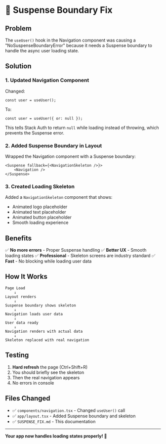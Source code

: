 # 🔧 Suspense Boundary Fix

## Problem
The `useUser()` hook in the Navigation component was causing a "NoSuspenseBoundaryError" because it needs a Suspense boundary to handle the async user loading state.

## Solution

### 1. Updated Navigation Component
Changed:
```tsx
const user = useUser();
```

To:
```tsx
const user = useUser({ or: null });
```

This tells Stack Auth to return `null` while loading instead of throwing, which prevents the Suspense error.

### 2. Added Suspense Boundary in Layout
Wrapped the Navigation component with a Suspense boundary:

```tsx
<Suspense fallback={<NavigationSkeleton />}>
    <Navigation />
</Suspense>
```

### 3. Created Loading Skeleton
Added a `NavigationSkeleton` component that shows:
- Animated logo placeholder
- Animated text placeholder
- Animated button placeholder
- Smooth loading experience

## Benefits

✅ **No more errors** - Proper Suspense handling
✅ **Better UX** - Smooth loading states
✅ **Professional** - Skeleton screens are industry standard
✅ **Fast** - No blocking while loading user data

## How It Works

```
Page Load
    ↓
Layout renders
    ↓
Suspense boundary shows skeleton
    ↓
Navigation loads user data
    ↓
User data ready
    ↓
Navigation renders with actual data
    ↓
Skeleton replaced with real navigation
```

## Testing

1. **Hard refresh** the page (Ctrl+Shift+R)
2. You should briefly see the skeleton
3. Then the real navigation appears
4. No errors in console

## Files Changed

- ✅ `components/navigation.tsx` - Changed `useUser()` call
- ✅ `app/layout.tsx` - Added Suspense boundary and skeleton
- ✅ `SUSPENSE_FIX.md` - This documentation

---

**Your app now handles loading states properly! 🎉**
